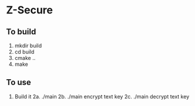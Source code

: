 # Z-Secure

To build
--------
1. mkdir build
2. cd build
3. cmake ..
4. make

To use
------
1. Build it
2a. ./main
2b. ./main encrypt text key
2c. ./main decrypt text key
